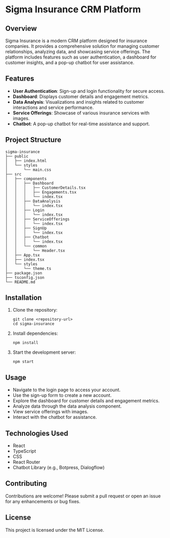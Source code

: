 # Sigma Insurance CRM Platform

## Overview
Sigma Insurance is a modern CRM platform designed for insurance companies. It provides a comprehensive solution for managing customer relationships, analyzing data, and showcasing service offerings. The platform includes features such as user authentication, a dashboard for customer insights, and a pop-up chatbot for user assistance.

## Features
- **User Authentication**: Sign-up and login functionality for secure access.
- **Dashboard**: Displays customer details and engagement metrics.
- **Data Analysis**: Visualizations and insights related to customer interactions and service performance.
- **Service Offerings**: Showcase of various insurance services with images.
- **Chatbot**: A pop-up chatbot for real-time assistance and support.

## Project Structure
```
sigma-insurance
├── public
│   ├── index.html
│   └── styles
│       └── main.css
├── src
│   ├── components
│   │   ├── Dashboard
│   │   │   ├── CustomerDetails.tsx
│   │   │   ├── Engagements.tsx
│   │   │   └── index.tsx
│   │   ├── DataAnalysis
│   │   │   └── index.tsx
│   │   ├── Login
│   │   │   └── index.tsx
│   │   ├── ServiceOfferings
│   │   │   └── index.tsx
│   │   ├── SignUp
│   │   │   └── index.tsx
│   │   ├── Chatbot
│   │   │   └── index.tsx
│   │   └── common
│   │       └── Header.tsx
│   ├── App.tsx
│   ├── index.tsx
│   └── styles
│       └── theme.ts
├── package.json
├── tsconfig.json
└── README.md
```

## Installation
1. Clone the repository:
   ```
   git clone <repository-url>
   cd sigma-insurance
   ```

2. Install dependencies:
   ```
   npm install
   ```

3. Start the development server:
   ```
   npm start
   ```

## Usage
- Navigate to the login page to access your account.
- Use the sign-up form to create a new account.
- Explore the dashboard for customer details and engagement metrics.
- Analyze data through the data analysis component.
- View service offerings with images.
- Interact with the chatbot for assistance.

## Technologies Used
- React
- TypeScript
- CSS
- React Router
- Chatbot Library (e.g., Botpress, Dialogflow)

## Contributing
Contributions are welcome! Please submit a pull request or open an issue for any enhancements or bug fixes.

## License
This project is licensed under the MIT License.